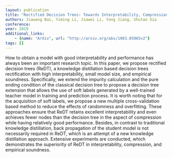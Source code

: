 ```yaml
---
layout: publication
title: "Rectified Decision Trees: Towards Interpretability, Compression and Empirical Soundness"
authors: Jiawang Bai, Yiming Li, Jiawei Li, Yong Jiang, Shutao Xia
conference: 
year: 2019
additional_links: 
    - {name: "ArXiv", url: "http://arxiv.org/abs/1903.05965v2"}
tags: []
---
```

How to obtain a model with good interpretability and performance has always
been an important research topic. In this paper, we propose rectified decision
trees (ReDT), a knowledge distillation based decision trees rectification with
high interpretability, small model size, and empirical soundness. Specifically,
we extend the impurity calculation and the pure ending condition of the
classical decision tree to propose a decision tree extension that allows the
use of soft labels generated by a well-trained teacher model in training and
prediction process. It is worth noting that for the acquisition of soft labels,
we propose a new multiple cross-validation based method to reduce the effects
of randomness and overfitting. These approaches ensure that ReDT retains
excellent interpretability and even achieves fewer nodes than the decision tree
in the aspect of compression while having relatively good performance. Besides,
in contrast to traditional knowledge distillation, back propagation of the
student model is not necessarily required in ReDT, which is an attempt of a new
knowledge distillation approach. Extensive experiments are conducted, which
demonstrates the superiority of ReDT in interpretability, compression, and
empirical soundness.